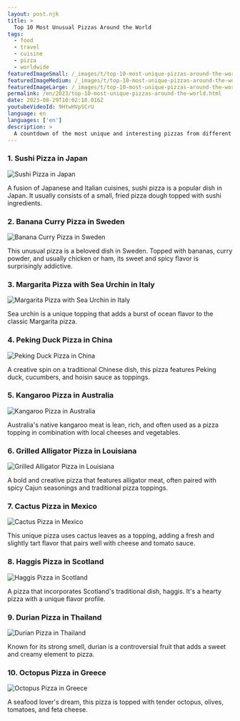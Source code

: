 ```yaml
---
layout: post.njk
title: >
  Top 10 Most Unusual Pizzas Around the World
tags:
  - food
  - travel
  - cuisine
  - pizza
  - worldwide
featuredImageSmall: /_images/t/top-10-most-unique-pizzas-around-the-world-cover-en-small.webp
featuredImageMedium: /_images/t/top-10-most-unique-pizzas-around-the-world-cover-en-medium.webp
featuredImageLarge: /_images/t/top-10-most-unique-pizzas-around-the-world-cover-en-large.webp
permalink: /en/2023/top-10-most-unique-pizzas-around-the-world.html
date: 2023-08-29T10:02:18.016Z
youtubeVideoId: 9HtwHVpSCrU
language: en
languages: ['en']
description: >
  A countdown of the most unique and interesting pizzas from different corners of the globe. These pizzas truly redefine the limits of this iconic dish, showcasing local flavors and unexpected combinations.
---
```


### 1. Sushi Pizza in Japan

![Sushi Pizza in Japan](/_images/7/7112d23c15c947e9fa08ba435bb59c85-medium.webp)

A fusion of Japanese and Italian cuisines, sushi pizza is a popular dish in Japan. It usually consists of a small, fried pizza dough topped with sushi ingredients.

### 2. Banana Curry Pizza in Sweden

![Banana Curry Pizza in Sweden](/_images/8/809a1018167c0cd604ecae0848869aea-medium.webp)

This unusual pizza is a beloved dish in Sweden. Topped with bananas, curry powder, and usually chicken or ham, its sweet and spicy flavor is surprisingly addictive.

### 3. Margarita Pizza with Sea Urchin in Italy

![Margarita Pizza with Sea Urchin in Italy](/_images/e/e62bf7b954475e9861ff2ea3d044b42d-medium.webp)

Sea urchin is a unique topping that adds a burst of ocean flavor to the classic Margarita pizza.

### 4. Peking Duck Pizza in China

![Peking Duck Pizza in China](/_images/6/602fdfd409fa818427817e64fd82456a-medium.webp)

A creative spin on a traditional Chinese dish, this pizza features Peking duck, cucumbers, and hoisin sauce as toppings.

### 5. Kangaroo Pizza in Australia

![Kangaroo Pizza in Australia](/_images/4/4a6b20909c1c9cb8d0cb8f922364d3eb-medium.webp)

Australia's native kangaroo meat is lean, rich, and often used as a pizza topping in combination with local cheeses and vegetables.

### 6. Grilled Alligator Pizza in Louisiana

![Grilled Alligator Pizza in Louisiana](/_images/7/7b5a54d319d6c81b7188879cef535c79-medium.webp)

A bold and creative pizza that features alligator meat, often paired with spicy Cajun seasonings and traditional pizza toppings.

### 7. Cactus Pizza in Mexico

![Cactus Pizza in Mexico](/_images/e/e6141dc1c056e3efa9a4b6a8874bdada-medium.webp)

This unique pizza uses cactus leaves as a topping, adding a fresh and slightly tart flavor that pairs well with cheese and tomato sauce.

### 8. Haggis Pizza in Scotland

![Haggis Pizza in Scotland](/_images/1/15b6e068a47a56fd857f52e87f89131c-medium.webp)

A pizza that incorporates Scotland's traditional dish, haggis. It's a hearty pizza with a unique flavor profile.

### 9. Durian Pizza in Thailand

![Durian Pizza in Thailand](/_images/4/4c1c3714b8a506461a438d6ca3317a47-medium.webp)

Known for its strong smell, durian is a controversial fruit that adds a sweet and creamy element to pizza.

### 10. Octopus Pizza in Greece

![Octopus Pizza in Greece](/_images/3/3c7832ccbceaf094ebaee613d85f416a-medium.webp)

A seafood lover's dream, this pizza is topped with tender octopus, olives, tomatoes, and feta cheese.

